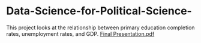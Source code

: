 # Data-Science-for-Political-Science-
This project looks at the relationship between primary education completion rates, unemployment rates, and GDP. 
[Final Presentation.pdf](https://github.com/ssato1212/Data-Science-for-Political-Science-/files/10250866/Final.Presentation.pdf)

